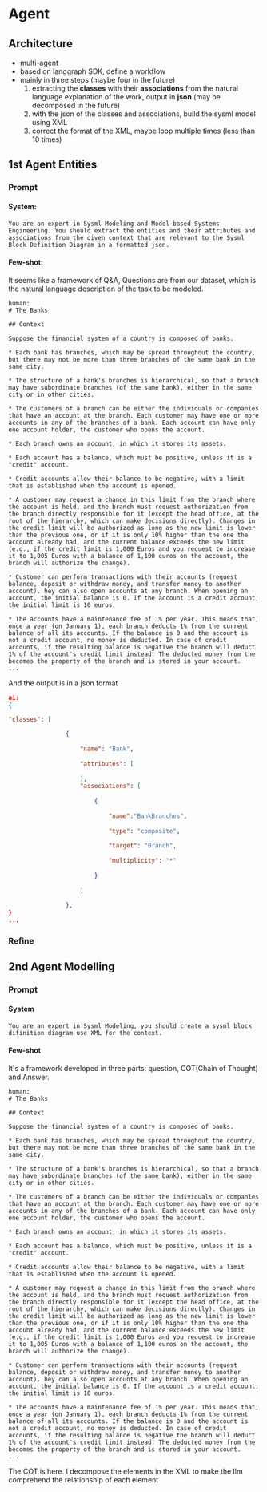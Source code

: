 # Agent
## Architecture
- multi-agent
- based on langgraph SDK, define a workflow
- mainly in three steps (maybe four in the future)
	1. extracting the **classes** with their **associations** from the natural language explanation of the work, output in **json** (may be decomposed in the future)
	2. with the json of the classes and associations, build the sysml model using XML
	3. correct the format of the XML, maybe loop multiple times (less than 10 times)
## 1st Agent Entities
### Prompt
#### System:
```
You are an expert in Sysml Modeling and Model-based Systems Engineering. You should extract the entities and their attributes and associations from the given context that are relevant to the Sysml Block Definition Diagram in a formatted json.
```
#### Few-shot:
It seems like a framework of Q&A, Questions are from our dataset, which is the natural language description of the task to be modeled.
```
human:
# The Banks

## Context

Suppose the financial system of a country is composed of banks.

* Each bank has branches, which may be spread throughout the country, but there may not be more than three branches of the same bank in the same city.

* The structure of a bank's branches is hierarchical, so that a branch may have subordinate branches (of the same bank), either in the same city or in other cities.

* The customers of a branch can be either the individuals or companies that have an account at the branch. Each customer may have one or more accounts in any of the branches of a bank. Each account can have only one account holder, the customer who opens the account.

* Each branch owns an account, in which it stores its assets.

* Each account has a balance, which must be positive, unless it is a "credit" account.

* Credit accounts allow their balance to be negative, with a limit that is established when the account is opened.

* A customer may request a change in this limit from the branch where the account is held, and the branch must request authorization from the branch directly responsible for it (except the head office, at the root of the hierarchy, which can make decisions directly). Changes in the credit limit will be authorized as long as the new limit is lower than the previous one, or if it is only 10% higher than the one the account already had, and the current balance exceeds the new limit (e.g., if the credit limit is 1,000 Euros and you request to increase it to 1,005 Euros with a balance of 1,100 euros on the account, the branch will authorize the change).

* Customer can perform transactions with their accounts (request balance, deposit or withdraw money, and transfer money to another account). hey can also open accounts at any branch. When opening an account, the initial balance is 0. If the account is a credit account, the initial limit is 10 euros.

* The accounts have a maintenance fee of 1% per year. This means that, once a year (on January 1), each branch deducts 1% from the current balance of all its accounts. If the balance is 0 and the account is not a credit account, no money is deducted. In case of credit accounts, if the resulting balance is negative the branch will deduct 1% of the account's credit limit instead. The deducted money from the becomes the property of the branch and is stored in your account.
...
```
And the output is in a json format
```json
ai:
{

"classes": [

				{
				
					"name": "Bank",
					
					"attributes": [
					
					],
					"associations": [
					
						{
						
							"name":"BankBranches",
							
							"type": "composite",
							
							"target": "Branch",
							
							"multiplicity": "*"
						
						}
					
					]
				
				},
}
...
```
### Refine
## 2nd Agent Modelling
### Prompt

#### System
```
You are an expert in Sysml Modeling, you should create a sysml block difinition diagram use XML for the context.
```
#### Few-shot
It's a framework developed in three parts: question, COT(Chain of Thought) and Answer. 
```
human:
# The Banks

## Context

Suppose the financial system of a country is composed of banks.

* Each bank has branches, which may be spread throughout the country, but there may not be more than three branches of the same bank in the same city.

* The structure of a bank's branches is hierarchical, so that a branch may have subordinate branches (of the same bank), either in the same city or in other cities.

* The customers of a branch can be either the individuals or companies that have an account at the branch. Each customer may have one or more accounts in any of the branches of a bank. Each account can have only one account holder, the customer who opens the account.

* Each branch owns an account, in which it stores its assets.

* Each account has a balance, which must be positive, unless it is a "credit" account.

* Credit accounts allow their balance to be negative, with a limit that is established when the account is opened.

* A customer may request a change in this limit from the branch where the account is held, and the branch must request authorization from the branch directly responsible for it (except the head office, at the root of the hierarchy, which can make decisions directly). Changes in the credit limit will be authorized as long as the new limit is lower than the previous one, or if it is only 10% higher than the one the account already had, and the current balance exceeds the new limit (e.g., if the credit limit is 1,000 Euros and you request to increase it to 1,005 Euros with a balance of 1,100 euros on the account, the branch will authorize the change).

* Customer can perform transactions with their accounts (request balance, deposit or withdraw money, and transfer money to another account). hey can also open accounts at any branch. When opening an account, the initial balance is 0. If the account is a credit account, the initial limit is 10 euros.

* The accounts have a maintenance fee of 1% per year. This means that, once a year (on January 1), each branch deducts 1% from the current balance of all its accounts. If the balance is 0 and the account is not a credit account, no money is deducted. In case of credit accounts, if the resulting balance is negative the branch will deduct 1% of the account's credit limit instead. The deducted money from the becomes the property of the branch and is stored in your account.
...
```
The COT is here. I decompose the elements in the XML to make the llm comprehend the relationship of each element